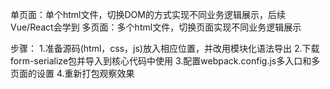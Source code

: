单页面：单个html文件，切换DOM的方式实现不同业务逻辑展示，后续Vue/React会学到
多页面：多个html文件，切换页面实现不同业务逻辑展示

步骤：
1.准备源码(html，css，js)放入相应位置，并改用模块化语法导出
2.下载form-serialize包并导入到核心代码中使用
3.配置webpack.config.js多入口和多页面的设置
4.重新打包观察效果